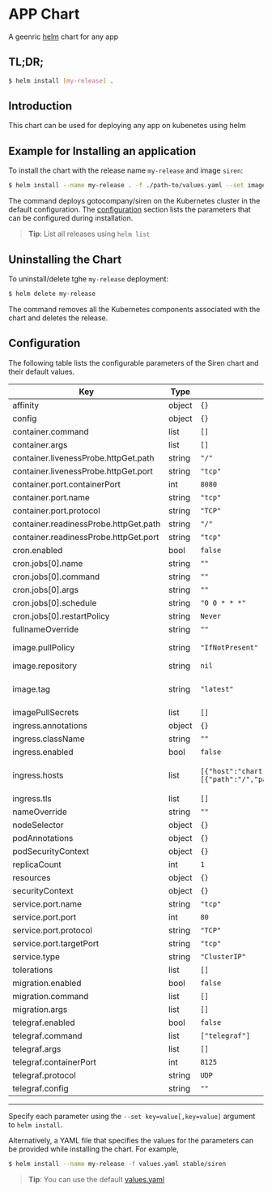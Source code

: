 # APP Chart

A geenric [helm](https://helm.sh/) chart for any app

## TL;DR;

```bash
$ helm install [my-release] .
```

## Introduction

This chart can be used for deploying any app on kubenetes using helm

## Example for Installing an application

To install the chart with the release name `my-release` and image `siren`:

```bash
$ helm install --name my-release . -f ./path-to/values.yaml --set image.repository=gotocompany/siren --set image.tag=latest --set ingress.enabled=true

```

The command deploys gotocompany/siren on the Kubernetes cluster in the default configuration. The [configuration](#configuration) section lists the parameters that can be configured during installation.

> **Tip**: List all releases using `helm list`

## Uninstalling the Chart

To uninstall/delete tghe `my-release` deployment:

```bash
$ helm delete my-release
```

The command removes all the Kubernetes components associated with the chart and deletes the release.

## Configuration

The following table lists the configurable parameters of the Siren chart and their default values.


| Key                                   | Type   | Default                                                                                       | Description                                                          |
|---------------------------------------|--------|-----------------------------------------------------------------------------------------------|----------------------------------------------------------------------|
| affinity                              | object | `{}`                                                                                          |                                                                      |
| config                                | object | `{}`                                                                                          |                                                                      |
| container.command                     | list   | `[]`                                                                                          |                                                                      |
| container.args                        | list   | `[]`                                                                                          |                                                                      |
| container.livenessProbe.httpGet.path  | string | `"/"`                                                                                         |                                                                      |
| container.livenessProbe.httpGet.port  | string | `"tcp"`                                                                                       |                                                                      |
| container.port.containerPort          | int    | `8080`                                                                                        |                                                                      |
| container.port.name                   | string | `"tcp"`                                                                                       |                                                                      |
| container.port.protocol               | string | `"TCP"`                                                                                       |                                                                      |
| container.readinessProbe.httpGet.path | string | `"/"`                                                                                         |                                                                      |
| container.readinessProbe.httpGet.port | string | `"tcp"`                                                                                       |                                                                      |
| cron.enabled                          | bool   | `false`                                                                                       |                                                                      |
| cron.jobs[0].name                     | string | `""`                                                                                          |                                                                      |
| cron.jobs[0].command                  | string | `""`                                                                                          |                                                                      |
| cron.jobs[0].args                     | string | `""`                                                                                          |                                                                      |
| cron.jobs[0].schedule                 | string | `"0 0 * * *"`                                                                                 |                                                                      |
| cron.jobs[0].restartPolicy            | string | `Never`                                                                                       |                                                                      |
| fullnameOverride                      | string | `""`                                                                                          |                                                                      |
| image.pullPolicy                      | string | `"IfNotPresent"`                                                                              | Specify the docker image path/repository.                            |
| image.repository                      | string | `nil`                                                                                         |                                                                      |
| image.tag                             | string | `"latest"`                                                                                    | Overrides the image tag whose default is the chart appVersion.       |
| imagePullSecrets                      | list   | `[]`                                                                                          |                                                                      |
| ingress.annotations                   | object | `{}`                                                                                          |                                                                      |
| ingress.className                     | string | `""`                                                                                          |                                                                      |
| ingress.enabled                       | bool   | `false`                                                                                       |                                                                      |
| ingress.hosts                         | list   | `[{"host":"chart-example.local","paths":[{"path":"/","pathType":"ImplementationSpecific"}]}]` | kubernetes.io/ingress.class: nginx -- kubernetes.io/tls-acme: "true" |
| ingress.tls                           | list   | `[]`                                                                                          |                                                                      |
| nameOverride                          | string | `""`                                                                                          |                                                                      |
| nodeSelector                          | object | `{}`                                                                                          |                                                                      |
| podAnnotations                        | object | `{}`                                                                                          |                                                                      |
| podSecurityContext                    | object | `{}`                                                                                          |                                                                      |
| replicaCount                          | int    | `1`                                                                                           |                                                                      |
| resources                             | object | `{}`                                                                                          |                                                                      |
| securityContext                       | object | `{}`                                                                                          |                                                                      |
| service.port.name                     | string | `"tcp"`                                                                                       |                                                                      |
| service.port.port                     | int    | `80`                                                                                          |                                                                      |
| service.port.protocol                 | string | `"TCP"`                                                                                       |                                                                      |
| service.port.targetPort               | string | `"tcp"`                                                                                       |                                                                      |
| service.type                          | string | `"ClusterIP"`                                                                                 |                                                                      |
| tolerations                           | list   | `[]`                                                                                          |                                                                      |
| migration.enabled                     | bool   | `false`                                                                                       |                                                                      |
| migration.command                     | list   | `[]`                                                                                          |                                                                      |
| migration.args                        | list   | `[]`                                                                                          |                                                                      |
| telegraf.enabled                      | bool   | `false`                                                                                       |                                                                      |
| telegraf.command                      | list   | `["telegraf"]`                                                                                |                                                                      |
| telegraf.args                         | list   | `[]`                                                                                          |                                                                      |
| telegraf.containerPort                | int    | `8125`                                                                                        |                                                                      |
| telegraf.protocol                     | string | `UDP`                                                                                         |                                                                      |
| telegraf.config                       | string | `""`                                                                                          | telegraf config file content                                         |

---

Specify each parameter using the `--set key=value[,key=value]` argument to `helm install`.

Alternatively, a YAML file that specifies the values for the parameters can be provided while installing the chart. For example,

```bash
$ helm install --name my-release -f values.yaml stable/siren
```

> **Tip**: You can use the default [values.yaml](values.yaml)
